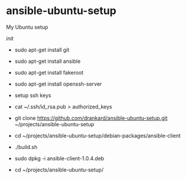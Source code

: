 ansible-ubuntu-setup
====================

My Ubuntu setup

*init*

- sudo apt-get install git
- sudo apt-get install ansible
- sudo apt-get install fakeroot
- sudo apt-get install openssh-server
- setup ssh keys 
- cat ~/.ssh/id_rsa.pub > authorized_keys

- git clone https://github.com/drankard/ansible-ubuntu-setup.git ~/projects/ansible-ubuntu-setup
- cd ~/projects/ansible-ubuntu-setup/debian-packages/ansible-client
- ./build.sh
- sudo dpkg -i ansible-client-1.0.4.deb
- cd ~/projects/ansible-ubuntu-setup/
